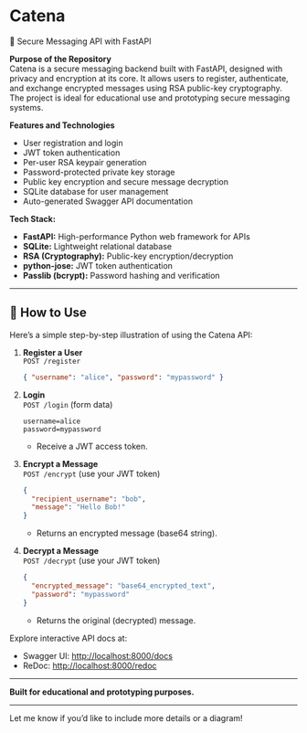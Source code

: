 # Catena  
🔐 Secure Messaging API with FastAPI

**Purpose of the Repository**  
Catena is a secure messaging backend built with FastAPI, designed with privacy and encryption at its core. It allows users to register, authenticate, and exchange encrypted messages using RSA public-key cryptography. The project is ideal for educational use and prototyping secure messaging systems.  


**Features and Technologies**  
- User registration and login  
- JWT token authentication  
- Per-user RSA keypair generation  
- Password-protected private key storage  
- Public key encryption and secure message decryption  
- SQLite database for user management  
- Auto-generated Swagger API documentation

**Tech Stack:**  
- **FastAPI:** High-performance Python web framework for APIs  
- **SQLite:** Lightweight relational database  
- **RSA (Cryptography):** Public-key encryption/decryption  
- **python-jose:** JWT token authentication  
- **Passlib (bcrypt):** Password hashing and verification

---

## 🚀 How to Use

Here’s a simple step-by-step illustration of using the Catena API:

1. **Register a User**  
   `POST /register`  
   ```json
   { "username": "alice", "password": "mypassword" }
   ```

2. **Login**  
   `POST /login` (form data)  
   ```
   username=alice
   password=mypassword
   ```
   - Receive a JWT access token.

3. **Encrypt a Message**  
   `POST /encrypt` (use your JWT token)  
   ```json
   {
     "recipient_username": "bob",
     "message": "Hello Bob!"
   }
   ```
   - Returns an encrypted message (base64 string).

4. **Decrypt a Message**  
   `POST /decrypt` (use your JWT token)  
   ```json
   {
     "encrypted_message": "base64_encrypted_text",
     "password": "mypassword"
   }
   ```
   - Returns the original (decrypted) message.

Explore interactive API docs at:  
- Swagger UI: [http://localhost:8000/docs](http://localhost:8000/docs)  
- ReDoc: [http://localhost:8000/redoc](http://localhost:8000/redoc)

---

**Built for educational and prototyping purposes.**

---

Let me know if you’d like to include more details or a diagram!
